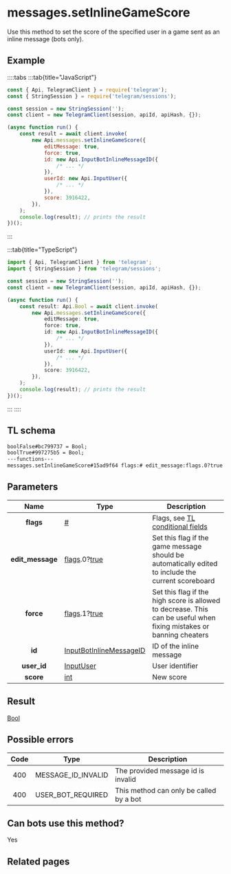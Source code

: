 # messages.setInlineGameScore

Use this method to set the score of the specified user in a game sent as an inline message (bots only).

## Example

::::tabs
:::tab{title="JavaScript"}

```js
const { Api, TelegramClient } = require('telegram');
const { StringSession } = require('telegram/sessions');

const session = new StringSession('');
const client = new TelegramClient(session, apiId, apiHash, {});

(async function run() {
    const result = await client.invoke(
        new Api.messages.setInlineGameScore({
            editMessage: true,
            force: true,
            id: new Api.InputBotInlineMessageID({
                /* ... */
            }),
            userId: new Api.InputUser({
                /* ... */
            }),
            score: 3916422,
        }),
    );
    console.log(result); // prints the result
})();
```

:::

:::tab{title="TypeScript"}

```ts
import { Api, TelegramClient } from 'telegram';
import { StringSession } from 'telegram/sessions';

const session = new StringSession('');
const client = new TelegramClient(session, apiId, apiHash, {});

(async function run() {
    const result: Api.Bool = await client.invoke(
        new Api.messages.setInlineGameScore({
            editMessage: true,
            force: true,
            id: new Api.InputBotInlineMessageID({
                /* ... */
            }),
            userId: new Api.InputUser({
                /* ... */
            }),
            score: 3916422,
        }),
    );
    console.log(result); // prints the result
})();
```

:::
::::

## TL schema

```txt
boolFalse#bc799737 = Bool;
boolTrue#997275b5 = Bool;
---functions---
messages.setInlineGameScore#15ad9f64 flags:# edit_message:flags.0?true force:flags.1?true id:InputBotInlineMessageID user_id:InputUser score:int = Bool;
```

## Parameters

|       Name       | Type                                                                                                                              | Description                                                                                                         |
| :--------------: | --------------------------------------------------------------------------------------------------------------------------------- | ------------------------------------------------------------------------------------------------------------------- |
|    **flags**     | [#](https://core.telegram.org/type/%23)                                                                                           | Flags, see [TL conditional fields](https://core.telegram.org/mtproto/TL-combinators#conditional-fields)             |
| **edit_message** | [flags](https://core.telegram.org/mtproto/TL-combinators#conditional-fields).0?[true](https://core.telegram.org/constructor/true) | Set this flag if the game message should be automatically edited to include the current scoreboard                  |
|    **force**     | [flags](https://core.telegram.org/mtproto/TL-combinators#conditional-fields).1?[true](https://core.telegram.org/constructor/true) | Set this flag if the high score is allowed to decrease. This can be useful when fixing mistakes or banning cheaters |
|      **id**      | [InputBotInlineMessageID](https://core.telegram.org/type/InputBotInlineMessageID)                                                 | ID of the inline message                                                                                            |
|   **user_id**    | [InputUser](https://core.telegram.org/type/InputUser)                                                                             | User identifier                                                                                                     |
|    **score**     | [int](https://core.telegram.org/type/int)                                                                                         | New score                                                                                                           |

## Result

[Bool](https://core.telegram.org/type/Bool)

## Possible errors

| Code | Type               | Description                             |
| :--: | ------------------ | --------------------------------------- |
| 400  | MESSAGE_ID_INVALID | The provided message id is invalid      |
| 400  | USER_BOT_REQUIRED  | This method can only be called by a bot |

## Can bots use this method?

Yes

## Related pages
